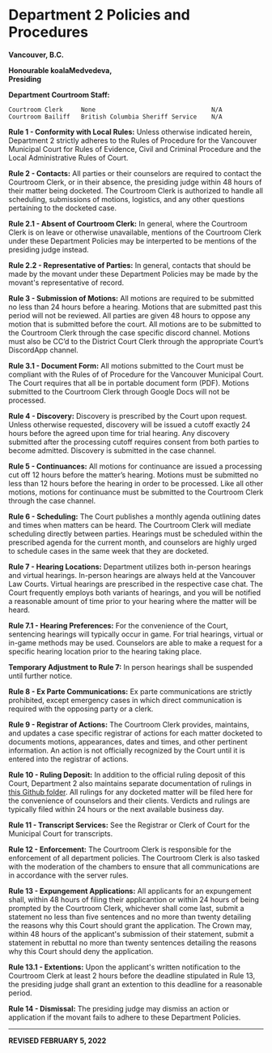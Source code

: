 # Department 2 Policies and Procedures 

**Vancouver, B.C.**

**Honourable koalaMedvedeva, 
<br>Presiding**

**Department Courtroom Staff:**
```
Courtroom Clerk     None                                N/A
Courtroom Bailiff   British Columbia Sheriff Service    N/A
```

**Rule 1 - Conformity with Local Rules:** Unless otherwise indicated herein, Department 2 strictly adheres to the Rules of Procedure for the Vancouver Municipal Court for Rules of Evidence, Civil and Criminal Procedure and the Local Administrative Rules of Court.

**Rule 2 - Contacts:** All parties or their counselors are required to contact the Courtroom Clerk, or in their absence, the presiding judge within 48 hours of their matter being docketed. The Courtroom Clerk is authorized to handle all scheduling, submissions of motions, logistics, and any other questions pertaining to the docketed case. 

**Rule 2.1 - Absent of Courtroom Clerk:** In general, where the Courtroom Clerk is on leave or otherwise unavailable, mentions of the Courtroom Clerk under these Department Policies may be interperted to be mentions of the presiding judge instead.

**Rule 2.2 - Representative of Parties:** In general, contacts that should be made by the movant under these Department Policies may be made by the movant's representative of record.

**Rule 3 - Submission of Motions:** All motions are required to be submitted no less than 24 hours before a hearing. Motions that are submitted past this period will not be reviewed. All parties are given 48 hours to oppose any motion that is submitted before the court. All motions are to be submitted to the Courtroom Clerk through the case specific discord channel. Motions must also be CC’d to the District Court Clerk through the appropriate Court’s DiscordApp channel.

**Rule 3.1 - Document Form:** All motions submitted to the Court must be compliant with the Rules of of Procedure for the Vancouver Municipal Court. The Court requires that all be in portable document form (PDF). Motions submitted to the Courtroom Clerk through Google Docs will not be processed.

**Rule 4 - Discovery:** Discovery is prescribed by the Court upon request. Unless otherwise requested, discovery will be issued a cutoff exactly 24 hours before the agreed upon time for trial hearing. Any discovery submitted after the processing cutoff requires consent from both parties to become admitted. Discovery is submitted in the case channel.

**Rule 5 - Continuances:** All motions for continuance are issued a processing cut off 12 hours before the matter’s hearing. Motions must be submitted no less than 12 hours before the hearing in order to be processed. Like all other motions, motions for continuance must be submitted to the Courtroom Clerk through the case channel.

**Rule 6 - Scheduling:** The Court publishes a monthly agenda outlining dates and times when matters can be heard. The Courtroom Clerk will mediate scheduling directly between parties. Hearings must be scheduled within the prescribed agenda for the current month, and counselors are highly urged to schedule cases in the same week that they are docketed.

**Rule 7 - Hearing Locations:** Department  utilizes both in-person hearings and virtual hearings. In-person hearings are always held at the Vancouver Law Courts. Virtual hearings are prescribed in the respective case chat. The Court frequently employs both variants of hearings, and you will be notified a reasonable amount of time prior to your hearing where the matter will be heard.

**Rule 7.1 - Hearing Preferences:** For the convenience of the Court, sentencing hearings will typically occur in game. For trial hearings, virtual or in-game methods may be used. Counselors are able to make a request for a specific hearing location prior to the hearing taking place.

**Temporary Adjustment to Rule 7:** In person hearings shall be suspended until further notice.

**Rule 8 - Ex Parte Communications:** Ex parte communications are strictly prohibited, except emergency cases in which direct communication is required with the opposing party or a clerk.

**Rule 9 - Registrar of Actions:** The Courtroom Clerk provides, maintains, and updates a case specific registrar of actions for each matter docketed to documents motions, appearances, dates and times, and other pertinent information. An action is not officially recognized by the Court until it is entered into the registrar of actions.

**Rule 10 - Ruling Deposit:** In addition to the official ruling deposit of this Court, Department 2 also maintains separate documentation of rulings in [this Github folder](https://github.com/koala4lif/Vancouver-Municipal-Court/tree/main/Judgements). All rulings for any docketed matter will be filed here for the convenience of counselors and their clients. Verdicts and rulings are typically filed within 24 hours or the next available business day.

**Rule 11 - Transcript Services:** See the Registrar or Clerk of Court for the Municipal Court for transcripts.

**Rule 12 - Enforcement:** The Courtroom Clerk is responsible for the enforcement of all department policies. The Courtroom Clerk is also tasked with the moderation of the chambers to ensure that all communications are in accordance with the server rules.

**Rule 13 - Expungement Applications:** All applicants for an expungement shall, within 48 hours of filing their applicantion or within 24 hours of being prompted by the Courtroom Clerk, whichever shall come last, submit a statement no less than five sentences and no more than twenty detailing the reasons why this Court should grant the application. The Crown may, within 48 hours of the applicant's submission of their statement, submit a statement in rebuttal no more than twenty sentences detailing the reasons why this Court should deny the application.

**Rule 13.1 - Extentions:** Upon the applicant's written notification to the Courtroom Clerk at least 2 hours before the deadline stipulated in Rule 13, the presiding judge shall grant an extention to this deadline for a reasonable period.

**Rule 14 - Dismissal:** The presiding judge may dismiss an action or application if the movant fails to adhere to these Department Policies.  

---

**REVISED FEBRUARY 5, 2022**
